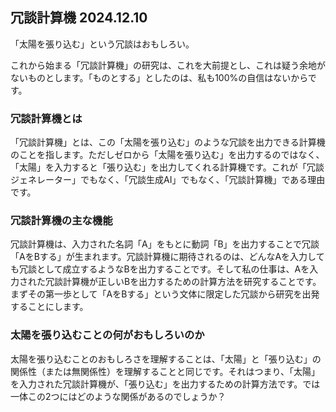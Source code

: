 ## 冗談計算機 2024.12.10

「太陽を張り込む」という冗談はおもしろい。

これから始まる「冗談計算機」の研究は、これを大前提とし、これは疑う余地がないものとします。「ものとする」としたのは、私も100%の自信はないからです。

### 冗談計算機とは

「冗談計算機」とは、この「太陽を張り込む」のような冗談を出力できる計算機のことを指します。ただしゼロから「太陽を張り込む」を出力するのではなく、「太陽」を入力すると「張り込む」を出力してくれる計算機です。これが「冗談ジェネレーター」でもなく、「冗談生成AI」でもなく、「冗談計算機」である理由です。

### 冗談計算機の主な機能

冗談計算機は、入力された名詞「A」をもとに動詞「B」を出力することで冗談「AをBする」が生まれます。冗談計算機に期待されるのは、どんなAを入力しても冗談として成立するようなBを出力することです。そして私の仕事は、Aを入力された冗談計算機が正しいBを出力するための計算方法を研究することです。まずその第一歩として「AをBする」という文体に限定した冗談から研究を出発することにします。

### 太陽を張り込むことの何がおもしろいのか

太陽を張り込むことのおもしろさを理解することは、「太陽」と「張り込む」の関係性（または無関係性）を理解することと同じです。それはつまり、「太陽」を入力された冗談計算機が、「張り込む」を出力するための計算方法です。では一体この2つにはどのような関係があるのでしょうか？













